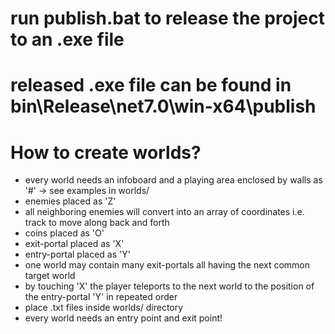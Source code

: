 # run publish.bat to release the project to an .exe file
# released .exe file can be found in bin\Release\net7.0\win-x64\publish

# How to create worlds?
- every world needs an infoboard and a playing area enclosed by walls as '#' -> see examples in worlds/
- enemies placed as 'Z'
- all neighboring enemies will convert into an array of coordinates i.e. track to move along back and forth
- coins placed as 'O'
- exit-portal placed as 'X'
- entry-portal placed as 'Y'
- one world may contain many exit-portals all having the next common target world
- by touching 'X' the player teleports to the next world to the position of the entry-portal 'Y' in repeated order
- place <yourcustomworld>.txt files inside worlds/ directory
- every world needs an entry point and exit point!

